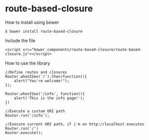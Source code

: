# route-based-closure

How to install using bower

	$ bower install route-based-closure

Include the file

	<script src="bower_components/route-based-closure/route-based-closure.js"></script>

How to use the library

	//Define routes and closures
	Router.whenISee('/').then(function(){
		alert("You're welcome!");
	});
	
	Router.whenISee('/info', function(){
		alert('This is the info page!');
	})
	
	//Execute a custom URI path
	Router.run('/info');
	
	//Execute current URI path, if i'm on http://localhost executes Router.run('/')
	Router.execute();